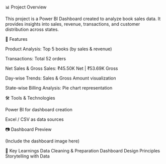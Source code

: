 
📊 Project Overview

This project is a Power BI Dashboard created to analyze book sales data. It provides insights into sales, revenue, transactions, and customer distribution across states.

🚀 Features

Product Analysis: Top 5 books (by sales & revenue)

Transactions: Total 52 orders

Net Sales & Gross Sales: ₹45.50K Net | ₹53.69K Gross

Day-wise Trends: Sales & Gross Amount visualization

State-wise Billing Analysis: Pie chart representation

🛠️ Tools & Technologies

Power BI for dashboard creation

Excel / CSV as data sources

📷 Dashboard Preview

(Include the dashboard image here)

📌 Key Learnings
Data Cleaning & Preparation
Dashboard Design Principles
Storytelling with Data
